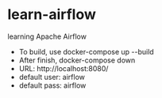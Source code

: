 # learn-airflow
 learning Apache Airflow

- To build, use docker-compose up --build
- After finish, docker-compose down
- URL: http://localhost:8080/
- default user: airflow
- default pass: airflow

